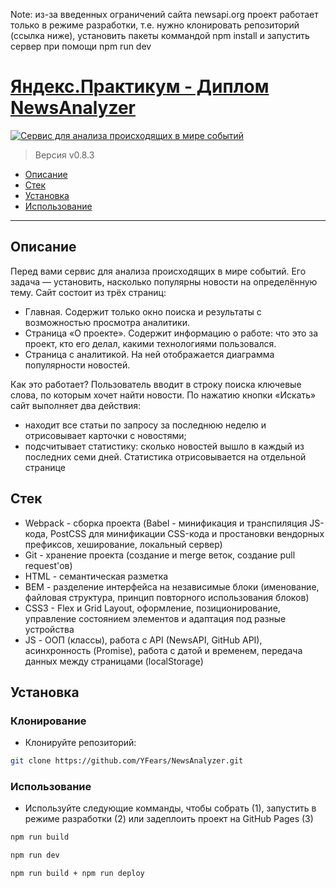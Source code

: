 Note: из-за введенных ограничений сайта newsapi.org проект работает только в режиме разработки, т.е. нужно клонировать репозиторий (ссылка ниже), установить пакеты коммандой npm install и запустить сервер при помощи npm run dev

# [Яндекс.Практикум - Диплом NewsAnalyzer](https://yfears.github.io/NewsAnalyzer/ "'NewsAnalyzer' - Сервис для анализа происходящих в мире событий")
<a href="https://yfears.github.io/NewsAnalyzer/"><img src="https://pixs.ru/images/2020/06/02/NA.png" title="NewsAnalyzer" alt="Сервис для анализа происходящих в мире событий"></a>
> Версия v0.8.3
- [Описание](#Описание)
- [Стек](#Стек)
- [Установка](#Установка)
- [Использование](#Использование)

---
## Описание
Перед вами сервис для анализа происходящих в мире событий.
Его задача — установить, насколько популярны новости на определённую тему.
Сайт состоит из трёх страниц:
 - Главная. Содержит только окно поиска и результаты с возможностью просмотра аналитики.    
 - Страница «О проекте». Содержит информацию о работе: что это за проект, кто его делал, какими технологиями пользовался.
 - Страница с аналитикой. На ней отображается диаграмма популярности новостей.

Как это работает?
Пользователь вводит в строку поиска ключевые слова, по которым хочет найти новости.
По нажатию кнопки «Искать» сайт выполняет два действия:
 - находит все статьи по запросу за последнюю неделю и отрисовывает карточки с новостями;
 - подсчитывает статистику: сколько новостей вышло в каждый из последних семи дней. Статистика отрисовывается на отдельной странице

## Стек
 - Webpack - сборка проекта (Babel - минификация и транспиляция JS-кода, PostCSS для минификации CSS-кода и простановки вендорных префиксов, хеширование, локальный сервер)
 - Git - хранение проекта (создание и merge веток, создание pull request'ов)
 - HTML - семантическая разметка
 - BEM - разделение интерфейса на независимые блоки (именование, файловая структура, принцип повторного использования блоков)
 - CSS3 - Flex и Grid Layout, оформление, позиционирование, управление состоянием элементов и адаптация под разные устройства
 - JS - ООП (классы), работа с API (NewsAPI, GitHub API), асинхронность (Promise), работа с датой и временем, передача данных между страницами (localStorage)

## Установка

### Клонирование

- Клонируйте репозиторий:

```bash
git clone https://github.com/YFears/NewsAnalyzer.git
```

### Использование
- Используйте следующие комманды, чтобы собрать (1), запустить в режиме разработки (2) или задеплоить проект на GitHub Pages (3)
```bash
npm run build
```
```bash
npm run dev
```
```bash
npm run build + npm run deploy
```
